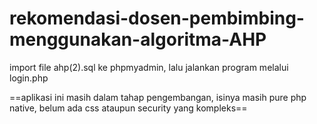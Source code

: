# rekomendasi-dosen-pembimbing-menggunakan-algoritma-AHP

import file ahp(2).sql ke phpmyadmin, lalu jalankan program melalui login.php

==aplikasi ini masih dalam tahap pengembangan, isinya masih pure php native, belum ada css ataupun security yang kompleks==
